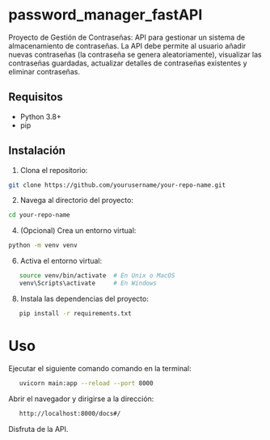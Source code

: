 # password_manager_fastAPI
Proyecto de Gestión de Contraseñas: API para gestionar un sistema de almacenamiento de contraseñas. 
La API debe permite al usuario añadir nuevas contraseñas (la contraseña se genera aleatoriamente), 
visualizar las contraseñas guardadas, actualizar detalles de contraseñas existentes y eliminar contraseñas.

## Requisitos
- Python 3.8+
- pip

## Instalación

1. Clona el repositorio:

```bash
git clone https://github.com/yourusername/your-repo-name.git
```

2. Navega al directorio del proyecto:

```bash
cd your-repo-name
```
   
4. (Opcional) Crea un entorno virtual:

```bash
python -m venv venv
```
  
6. Activa el entorno virtual:

```bash
   source venv/bin/activate  # En Unix o MacOS
   venv\Scripts\activate     # En Windows
```

   
8. Instala las dependencias del proyecto:
   
```bash
   pip install -r requirements.txt
```
   
# Uso
Ejecutar el siguiente comando comando en la terminal:

```bash
   uvicorn main:app --reload --port 8000
```

Abrir el navegador y dirigirse a la dirección:
```bash
   http://localhost:8000/docs#/
```

Disfruta de la API.
